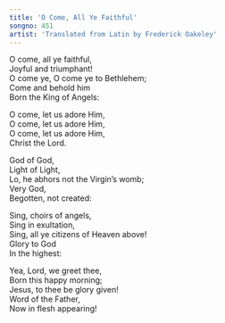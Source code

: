 ```yaml
---
title: 'O Come, All Ye Faithful'
songno: 451
artist: 'Translated from Latin by Frederick Oakeley'
---
```

O come, all ye faithful,  
Joyful and triumphant!  
O come ye, O come ye to Bethlehem;  
Come and behold him  
Born the King of Angels:  
  
O come, let us adore Him,  
O come, let us adore Him,  
O come, let us adore Him,  
Christ the Lord.  
  
God of God,  
Light of Light,  
Lo, he abhors not the Virgin’s womb;  
Very God,  
Begotten, not created:  
  
Sing, choirs of angels,  
Sing in exultation,  
Sing, all ye citizens of Heaven above!  
Glory to God  
In the highest:  
  
Yea, Lord, we greet thee,  
Born this happy morning;  
Jesus, to thee be glory given!  
Word of the Father,  
Now in flesh appearing!  
